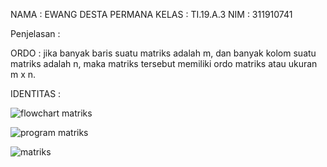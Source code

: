 NAMA  : EWANG DESTA PERMANA 
KELAS : TI.19.A.3
NIM   : 311910741

Penjelasan : 

ORDO : jika banyak baris suatu matriks adalah m, dan banyak kolom suatu matriks adalah n, maka matriks tersebut memiliki ordo matriks atau ukuran m x n.

IDENTITAS : 

![flowchart matriks](https://user-images.githubusercontent.com/59870954/72362383-a92f7a00-3725-11ea-9b99-0a6d95cb5159.PNG)

![program matriks](https://user-images.githubusercontent.com/59870954/72350874-d83bf080-3711-11ea-8193-6feca91443b6.PNG)

![matriks](https://user-images.githubusercontent.com/59870954/72350950-f9044600-3711-11ea-9cd2-0e5856433b51.PNG)
